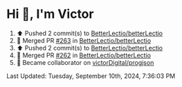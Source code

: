 <h1>Hi 👋, I'm Victor </h1>

<!--RECENT_ACTIVITY:start-->
1. ⬆️ Pushed 2 commit(s) to [BetterLectio/betterLectio](https://github.com/BetterLectio/betterLectio)<br>
2. 🎉 Merged PR [#263](https://github.com/BetterLectio/betterLectio/pull/263) in [BetterLectio/betterLectio](https://github.com/BetterLectio/betterLectio)<br>
3. ⬆️ Pushed 2 commit(s) to [BetterLectio/betterLectio](https://github.com/BetterLectio/betterLectio)<br>
4. 🎉 Merged PR [#262](https://github.com/BetterLectio/betterLectio/pull/262) in [BetterLectio/betterLectio](https://github.com/BetterLectio/betterLectio)<br>
5. 🤝 Became collaborator on [victorDigital/progjson](https://github.com/victorDigital/progjson)<br>
<!--RECENT_ACTIVITY:end-->

<!--RECENT_ACTIVITY:last_update-->
Last Updated: Tuesday, September 10th, 2024, 7:36:03 PM
<!--RECENT_ACTIVITY:last_update_end-->
